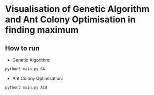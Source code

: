 # Visualisation of Genetic Algorithm and Ant Colony Optimisation in finding maximum    

## How to run    
- Genetic Algorithm:   
```bash
python3 main.py GA
```
- Ant Colony Optimisation:   
```bash
python3 main.py ACO
```
